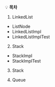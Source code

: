 
:bulb: **목차**<br>

1. LinkedList
- ListNode
- LinkedListImpl
- LinkedListImplTest

2. Stack
- StackImpl
- StackImplTest

3. Stack

4. Queue
